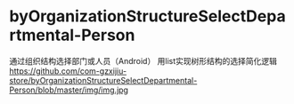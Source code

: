 # byOrganizationStructureSelectDepartmental-Person
通过组织结构选择部门或人员（Android）
用list实现树形结构的选择简化逻辑
https://github.com/com-gzxijiu-store/byOrganizationStructureSelectDepartmental-Person/blob/master/img/img.jpg
